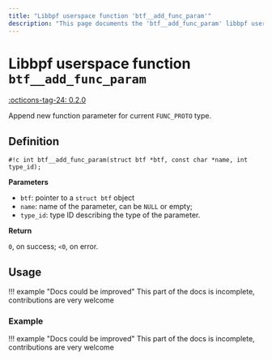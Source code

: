 ```yaml
---
title: "Libbpf userspace function 'btf__add_func_param'"
description: "This page documents the 'btf__add_func_param' libbpf userspace function, including its definition, usage, and examples."
---
```

# Libbpf userspace function `btf__add_func_param`

<!-- [LIBBPF_TAG] -->
[:octicons-tag-24: 0.2.0](https://github.com/libbpf/libbpf/releases/tag/v0.2.0)
<!-- [/LIBBPF_TAG] -->

Append new function parameter for current `FUNC_PROTO` type.

## Definition

`#!c int btf__add_func_param(struct btf *btf, const char *name, int type_id);`

**Parameters**

- `btf`: pointer to a `struct btf` object
- `name`: name of the parameter, can be `NULL` or empty;
- `type_id`: type ID describing the type of the parameter.

**Return**

`0`, on success; `<0`, on error.

## Usage

!!! example "Docs could be improved"
    This part of the docs is incomplete, contributions are very welcome

### Example

!!! example "Docs could be improved"
    This part of the docs is incomplete, contributions are very welcome

